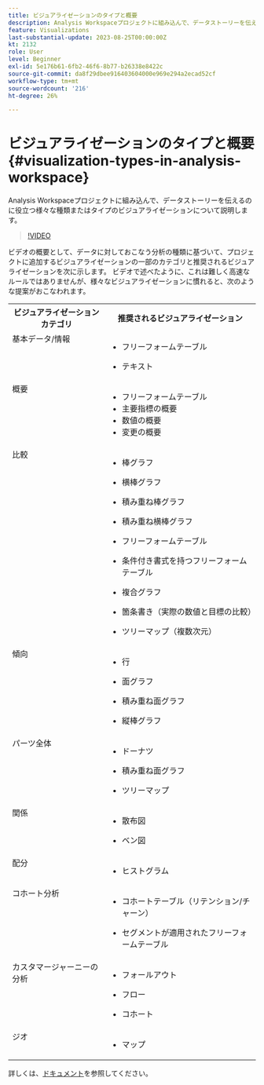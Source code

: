 ```yaml
---
title: ビジュアライゼーションのタイプと概要
description: Analysis Workspaceプロジェクトに組み込んで、データストーリーを伝えるのに役立つ様々な種類またはタイプのビジュアライゼーションについて説明します。
feature: Visualizations
last-substantial-update: 2023-08-25T00:00:00Z
kt: 2132
role: User
level: Beginner
exl-id: 5e176b61-6fb2-46f6-8b77-b26338e8422c
source-git-commit: da8f29dbee916403604000e969e294a2ecad52cf
workflow-type: tm+mt
source-wordcount: '216'
ht-degree: 26%

---
```


# ビジュアライゼーションのタイプと概要 {#visualization-types-in-analysis-workspace}

Analysis Workspaceプロジェクトに組み込んで、データストーリーを伝えるのに役立つ様々な種類またはタイプのビジュアライゼーションについて説明します。

>[!VIDEO](https://video.tv.adobe.com/v/23994/?quality=12&learn=on)

ビデオの概要として、データに対しておこなう分析の種類に基づいて、プロジェクトに追加するビジュアライゼーションの一部のカテゴリと推奨されるビジュアライゼーションを次に示します。 ビデオで述べたように、これは難しく高速なルールではありませんが、様々なビジュアライゼーションに慣れると、次のような提案がおこなわれます。

<table style="max-width: 1214px;">
<tr>
    <th>
        ビジュアライゼーションカテゴリ
    </th>
    <th>
        推奨されるビジュアライゼーション
    </th>
</tr>
<tr>
  <td style="vertical-align: top;">基本データ/情報
  </td>

<td style="vertical-align: top;">

* フリーフォームテーブル
* テキスト

  </td>
</tr>
<tr>
  <td style="vertical-align: top;">概要
  </td>

<td style="vertical-align: top;">

* フリーフォームテーブル
* 主要指標の概要
* 数値の概要
* 変更の概要

</td>
</tr>
<tr>
  <td style="vertical-align: top;">比較
  </td>

<td style="vertical-align: top;">

* 棒グラフ
* 横棒グラフ
* 積み重ね棒グラフ
* 積み重ね横棒グラフ
* フリーフォームテーブル
* 条件付き書式を持つフリーフォームテーブル
* 複合グラフ
* 箇条書き（実際の数値と目標の比較）
* ツリーマップ（複数次元）

  </td>
</tr>
<tr>
  <td style="vertical-align: top;">傾向
  </td>

<td style="vertical-align: top;">

* 行
* 面グラフ
* 積み重ね面グラフ
* 縦棒グラフ

  </td>
</tr>
<tr>
  <td style="vertical-align: top;">パーツ全体
  </td>

<td style="vertical-align: top;">

* ドーナツ
* 積み重ね面グラフ
* ツリーマップ

  </td>
</tr>
<tr>
  <td style="vertical-align: top;">関係
  </td>

<td style="vertical-align: top;">

* 散布図
* ベン図

  </td>
</tr>
<tr>
  <td style="vertical-align: top;">配分
  </td>

<td style="vertical-align: top;">

* ヒストグラム

  </td>
</tr>
<tr>
  <td style="vertical-align: top;">コホート分析
  </td>

<td style="vertical-align: top;">

* コホートテーブル（リテンション/チャーン）
* セグメントが適用されたフリーフォームテーブル

  </td>
</tr>
<tr>
  <td style="vertical-align: top;">カスタマージャーニーの分析
  </td>

<td style="vertical-align: top;">

* フォールアウト
* フロー
* コホート

  </td>
</tr>
<tr>
  <td style="vertical-align: top;">ジオ
  </td>

<td style="vertical-align: top;">

* マップ

  </td>
</tr>


</table>

詳しくは、[ドキュメント](https://experienceleague.adobe.com/docs/analytics/analyze/analysis-workspace/visualizations/freeform-analysis-visualizations.html?lang=ja)を参照してください。
